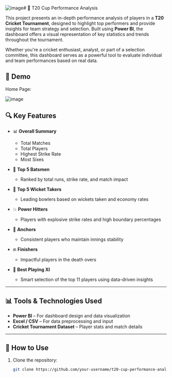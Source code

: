 ![image](https://github.com/user-attachments/assets/bcfcf45f-3811-44bb-b5d5-8d36f3576af5)# 🏏 T20 Cup Performance Analysis

This project presents an in-depth performance analysis of players in a **T20 Cricket Tournament**, designed to highlight top performers and provide insights for team strategy and selection. Built using **Power BI**, the dashboard offers a visual representation of key statistics and trends throughout the tournament.

Whether you're a cricket enthusiast, analyst, or part of a selection committee, this dashboard serves as a powerful tool to evaluate individual and team performances based on real data.



## 📸 Demo

Home Page: 

![image](https://github.com/user-attachments/assets/20361d67-d873-43a8-b67d-a8ccfa7f78c5)




## 🔍 Key Features

- 📊 **Overall Summary**  
  - Total Matches  
  - Total Players  
  - Highest Strike Rate  
  - Most Sixes  

- 🏏 **Top 5 Batsmen**  
  - Ranked by total runs, strike rate, and match impact

- 🎯 **Top 5 Wicket Takers**  
  - Leading bowlers based on wickets taken and economy rates

- 💥 **Power Hitters**  
  - Players with explosive strike rates and high boundary percentages

- 🧠 **Anchors**  
  - Consistent players who maintain innings stability

- 🔚 **Finishers**  
  - Impactful players in the death overs

- 🧢 **Best Playing XI**  
  - Smart selection of the top 11 players using data-driven insights

---

## 📊 Tools & Technologies Used

- **Power BI** – For dashboard design and data visualization  
- **Excel / CSV** – For data preprocessing and input  
- **Cricket Tournament Dataset** – Player stats and match details  

---

## 🚀 How to Use

1. Clone the repository:
   ```bash
   git clone https://github.com/your-username/t20-cup-performance-analysis.git
